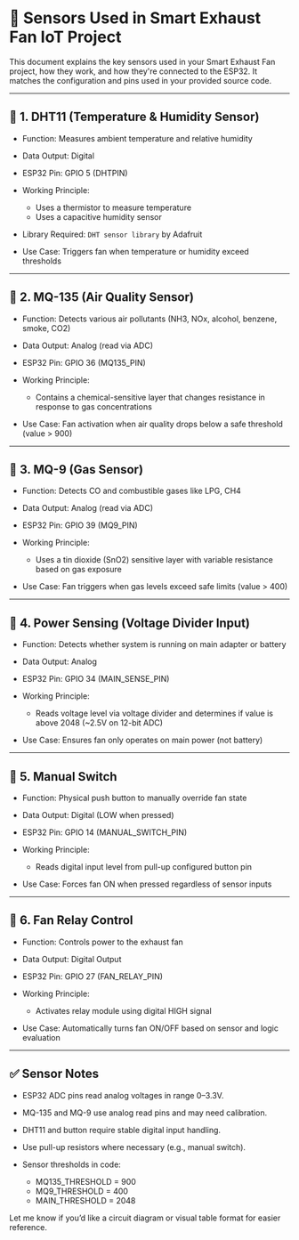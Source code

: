 
# 📘 Sensors Used in Smart Exhaust Fan IoT Project

This document explains the key sensors used in your Smart Exhaust Fan project, how they work, and how they're connected to the ESP32. It matches the configuration and pins used in your provided source code.

---

## 🔹 1. DHT11 (Temperature & Humidity Sensor)

* Function: Measures ambient temperature and relative humidity
* Data Output: Digital
* ESP32 Pin: GPIO 5 (DHTPIN)
* Working Principle:

  * Uses a thermistor to measure temperature
  * Uses a capacitive humidity sensor
* Library Required: `DHT sensor library` by Adafruit
* Use Case: Triggers fan when temperature or humidity exceed thresholds

---

## 🔹 2. MQ-135 (Air Quality Sensor)

* Function: Detects various air pollutants (NH3, NOx, alcohol, benzene, smoke, CO2)
* Data Output: Analog (read via ADC)
* ESP32 Pin: GPIO 36 (MQ135\_PIN)
* Working Principle:

  * Contains a chemical-sensitive layer that changes resistance in response to gas concentrations
* Use Case: Fan activation when air quality drops below a safe threshold (value > 900)

---

## 🔹 3. MQ-9 (Gas Sensor)

* Function: Detects CO and combustible gases like LPG, CH4
* Data Output: Analog (read via ADC)
* ESP32 Pin: GPIO 39 (MQ9\_PIN)
* Working Principle:

  * Uses a tin dioxide (SnO2) sensitive layer with variable resistance based on gas exposure
* Use Case: Fan triggers when gas levels exceed safe limits (value > 400)

---

## 🔹 4. Power Sensing (Voltage Divider Input)

* Function: Detects whether system is running on main adapter or battery
* Data Output: Analog
* ESP32 Pin: GPIO 34 (MAIN\_SENSE\_PIN)
* Working Principle:

  * Reads voltage level via voltage divider and determines if value is above 2048 (\~2.5V on 12-bit ADC)
* Use Case: Ensures fan only operates on main power (not battery)

---

## 🔹 5. Manual Switch

* Function: Physical push button to manually override fan state
* Data Output: Digital (LOW when pressed)
* ESP32 Pin: GPIO 14 (MANUAL\_SWITCH\_PIN)
* Working Principle:

  * Reads digital input level from pull-up configured button pin
* Use Case: Forces fan ON when pressed regardless of sensor inputs

---

## 🔹 6. Fan Relay Control

* Function: Controls power to the exhaust fan
* Data Output: Digital Output
* ESP32 Pin: GPIO 27 (FAN\_RELAY\_PIN)
* Working Principle:

  * Activates relay module using digital HIGH signal
* Use Case: Automatically turns fan ON/OFF based on sensor and logic evaluation

---

## ✅ Sensor Notes

* ESP32 ADC pins read analog voltages in range 0–3.3V.
* MQ-135 and MQ-9 use analog read pins and may need calibration.
* DHT11 and button require stable digital input handling.
* Use pull-up resistors where necessary (e.g., manual switch).
* Sensor thresholds in code:

  * MQ135\_THRESHOLD = 900
  * MQ9\_THRESHOLD = 400
  * MAIN\_THRESHOLD = 2048

Let me know if you’d like a circuit diagram or visual table format for easier reference.
